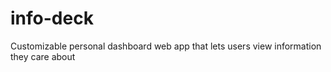 # info-deck
Customizable personal dashboard web app that lets users view information they care about
